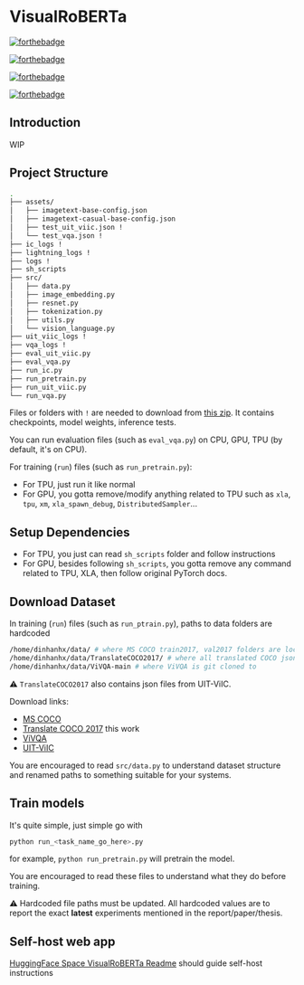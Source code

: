 # VisualRoBERTa

[![forthebadge](https://forthebadge.com/images/badges/works-on-my-machine.svg)](https://forthebadge.com)

[![forthebadge](https://forthebadge.com/images/badges/made-with-python.svg)](https://forthebadge.com)

[![forthebadge](https://forthebadge.com/images/badges/powered-by-black-magic.svg)](https://forthebadge.com)

[![forthebadge](https://img.shields.io/badge/Available%20on-HuggingFace-yellow)](https://huggingface.co/spaces/dinhanhx/VisualRoBERTa)

## Introduction

WIP

## Project Structure

```bash
.
├── assets/
│   ├── imagetext-base-config.json
│   ├── imagetext-casual-base-config.json
│   ├── test_uit_viic.json !
│   └── test_vqa.json !
├── ic_logs !
├── lightning_logs !
├── logs !
├── sh_scripts
├── src/
│   ├── data.py
│   ├── image_embedding.py
│   ├── resnet.py
│   ├── tokenization.py
│   ├── utils.py
│   └── vision_language.py
├── uit_viic_logs !
├── vqa_logs !
├── eval_uit_viic.py
├── eval_vqa.py
├── run_ic.py
├── run_pretrain.py
├── run_uit_viic.py
└── run_vqa.py
```

Files or folders with `!` are needed to download from [this zip](https://storage.googleapis.com/dax_storage/VisualRoBERTa/release_logs.zip). It contains checkpoints, model weights, inference tests.

You can run evaluation files (such as `eval_vqa.py`) on CPU, GPU, TPU (by default, it's on CPU).

For training (`run`) files (such as `run_pretrain.py`):
- For TPU, just run it like normal
- For GPU, you gotta remove/modify anything related to TPU such as `xla`, `tpu`, `xm`, `xla_spawn_debug`, `DistributedSampler`...

## Setup Dependencies

- For TPU, you just can read `sh_scripts` folder and follow instructions
- For GPU, besides following `sh_scripts`, you gotta remove any command related to TPU, XLA, then follow original PyTorch docs.

## Download Dataset

In training (`run`) files (such as `run_ptrain.py`), paths to data folders are hardcoded
```bash
/home/dinhanhx/data/ # where MS COCO train2017, val2017 folders are located
/home/dinhanhx/data/TranslateCOCO2017/ # where all translated COCO json files are located
/home/dinhanhx/data/ViVQA-main # where ViVQA is git cloned to
```

⚠ `TranslateCOCO2017` also contains json files from UIT-ViIC.

Download links:
- [MS COCO](https://cocodataset.org/#download)
- [Translate COCO 2017](https://storage.googleapis.com/dax_storage/VisualRoBERTa/TranslateCOCO2017.zip) this work
- [ViVQA](https://github.com/kh4nh12/ViVQA)
- [UIT-ViIC](https://sites.google.com/uit.edu.vn/uit-nlp/datasets-projects#h.p_Uj6Wqs5dCpc4)

You are encouraged to read `src/data.py` to understand dataset structure and renamed paths to something suitable for your systems.

## Train models

It's quite simple, just simple go with 
```bash
python run_<task_name_go_here>.py
```

for example, `python run_pretrain.py` will pretrain the model.

You are encouraged to read these files to understand what they do before training.

⚠ Hardcoded file paths must be updated. All hardcoded values are to report the exact **latest** experiments mentioned in the report/paper/thesis. 

## Self-host web app

[HuggingFace Space VisualRoBERTa Readme](https://huggingface.co/spaces/dinhanhx/VisualRoBERTa/blob/main/README.md) should guide self-host instructions

